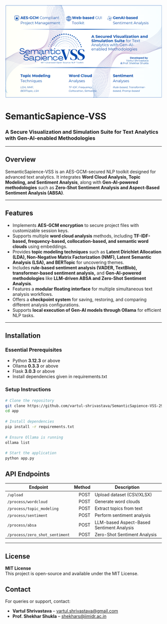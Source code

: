 ![SemanticSapience-VSS Header](app/static/images/SS-VSS-header.png "SemanticSapience-VSS Header")

# SemanticSapience-VSS
### A Secure Visualization and Simulation Suite for Text Analytics with Gen-AI-enabled Methodologies

---

## Overview
SemanticSapience-VSS is an AES-GCM-secured NLP toolkit designed for advanced text analytics. It integrates **Word Cloud Analysis, Topic Modeling, and Sentiment Analysis**, along with **Gen-AI-powered methodologies** such as **Zero-Shot Sentiment Analysis and Aspect-Based Sentiment Analysis (ABSA)**.

---

## Features
- Implements **AES-GCM encryption** to secure project files with customizable session keys.  
- Supports multiple **word cloud analysis** methods, including **TF-IDF-based, frequency-based, collocation-based, and semantic word clouds** using embeddings.  
- Provides **topic modeling techniques** such as **Latent Dirichlet Allocation (LDA), Non-Negative Matrix Factorization (NMF), Latent Semantic Analysis (LSA), and BERTopic** for uncovering themes.  
- Includes **rule-based sentiment analysis (VADER, TextBlob), transformer-based sentiment analysis,** and **Gen-AI-powered methodologies** like **LLM-driven ABSA and Zero-Shot Sentiment Analysis**.  
- Features a **modular floating interface** for multiple simultaneous text analysis workflows.  
- Offers a **checkpoint system** for saving, restoring, and comparing different analysis configurations.  
- Supports **local execution of Gen-AI models through Ollama** for efficient NLP tasks.

---

## Installation

### Essential Prerequisites
- Python **3.12.3** or above
- Ollama **0.3.3** or above
- Flask **3.0.3** or above
- Install dependencies given in requirements.txt

### Setup Instructions
```sh
# Clone the repository
git clone https://github.com/vartul-shrivastava/SemanticSapience-VSS-29012025.git
cd app

# Install dependencies
pip install -r requirements.txt

# Ensure Ollama is running
ollama list

# Start the application
python app.py
```

## API Endpoints

| Endpoint                          | Method | Description                          |
|-----------------------------------|-------:|--------------------------------------|
| `/upload`                         |  POST  | Upload dataset (CSV/XLSX)            |
| `/process/wordcloud`             |  POST  | Generate word clouds                 |
| `/process/topic_modeling`         |  POST  | Extract topics from text             |
| `/process/sentiment`             |  POST  | Perform sentiment analysis           |
| `/process/absa`                  |  POST  | LLM-based Aspect-Based Sentiment Analysis      |
| `/process/zero_shot_sentiment`   |  POST  | Zero-Shot Sentiment Analysis         |

---

## License
**MIT License**  
This project is open-source and available under the MIT License.

## Contact
For queries or support, contact:  
- **Vartul Shrivastava** – [vartul.shrivastava@gmail.com](mailto:vartul.shrivastava@gmail.com)  
- **Prof. Shekhar Shukla** – [shekhars@iimidr.ac.in](mailto:shekhars@iimidr.ac.in)
